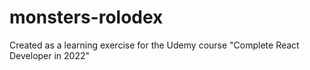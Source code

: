 # monsters-rolodex
Created as a learning exercise for the Udemy course "Complete React Developer in 2022"
